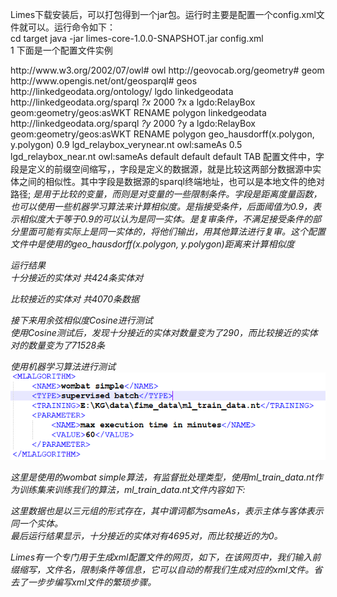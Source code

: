 Limes下载安装后，可以打包得到一个jar包。运行时主要是配置一个config.xml文件就可以。运行命令如下：  
cd target java -jar limes-core-1.0.0-SNAPSHOT.jar config.xml  
1 下面是一个配置文件实例  
<?xml version="1.0" encoding="UTF-8" standalone="no"?>  
 <!DOCTYPE LIMES SYSTEM "limes.dtd">  
 <LIMES>  
 <PREFIX>  
 <NAMESPACE>http://www.w3.org/2002/07/owl#</NAMESPACE>  
 <LABEL>owl</LABEL>  
 </PREFIX>  
 <PREFIX>  
 <NAMESPACE>http://geovocab.org/geometry#</NAMESPACE>  
 <LABEL>geom</LABEL>  
 </PREFIX>  
 <PREFIX>  
 <NAMESPACE>http://www.opengis.net/ont/geosparql#</NAMESPACE>  
 <LABEL>geos</LABEL>  
 </PREFIX>  
 <PREFIX>  
 <NAMESPACE>http://linkedgeodata.org/ontology/</NAMESPACE>  
 <LABEL>lgdo</LABEL>  
 </PREFIX>  
 <SOURCE>  
 <ID>linkedgeodata</ID>  
 <ENDPOINT>http://linkedgeodata.org/sparql</ENDPOINT>  
 <VAR>?x</VAR>  
 <PAGESIZE>2000</PAGESIZE>  
 <RESTRICTION>?x a lgdo:RelayBox</RESTRICTION>  
 <PROPERTY>geom:geometry/geos:asWKT RENAME polygon</PROPERTY>  
 </SOURCE>  
 <TARGET>  
 <ID>linkedgeodata</ID>  
 <ENDPOINT>http://linkedgeodata.org/sparql</ENDPOINT>  
 <VAR>?y</VAR>  
 <PAGESIZE>2000</PAGESIZE>  
 <RESTRICTION>?y a lgdo:RelayBox</RESTRICTION>  
 <PROPERTY>geom:geometry/geos:asWKT RENAME polygon</PROPERTY>  
 </TARGET>  
 <METRIC>geo_hausdorff(x.polygon, y.polygon)</METRIC>  
 <ACCEPTANCE>  
 <THRESHOLD>0.9</THRESHOLD>  
 <FILE>lgd_relaybox_verynear.nt</FILE>  
 <RELATION>owl:sameAs</RELATION>  
 </ACCEPTANCE>  
 <REVIEW>  
 <THRESHOLD>0.5</THRESHOLD>  
 <FILE>lgd_relaybox_near.nt</FILE>  
 <RELATION>owl:sameAs</RELATION>  
 </REVIEW>  
 <EXECUTION>  
 <REWRITER>default</REWRITER>  
 <PLANNER>default</PLANNER>  
 <ENGINE>default</ENGINE>  
 </EXECUTION>  
 <OUTPUT>TAB</OUTPUT>  
 </LIMES>  
配置文件中，<PREFIX>字段是定义的前缀空间缩写，<SOURCE>，<TARGET>字段是定义的数据源，就是比较这两部分数据源中实体之间的相似性。其中<ENDPOINT>字段是数据源的sparql终端地址，也可以是本地文件的绝对路径; <var>是用于比较的变量，而<RESTRICTION>则是对变量的一些限制条件。<METRIC>字段是距离度量函数，也可以使用一些机器学习算法来计算相似度。<ACCEPTANCE>是指接受条件，后面阈值为0.9，表示相似度大于等于0.9的可以认为是同一实体。<REVIEW>是复审条件，不满足接受条件的部分里面可能有实际上是同一实体的，将他们输出，用其他算法进行复审。这个配置文件中是使用的geo_hausdorff(x.polygon, y.polygon)距离来计算相似度  

运行结果  
十分接近的实体对  共424条实体对  
 
比较接近的实体对  共4070条数据  
 


接下来用余弦相似度Cosine进行测试  
	使用Cosine测试后，发现十分接近的实体对数量变为了290，而比较接近的实体对的数量变为了71528条  

使用机器学习算法进行测试  
![my](https://github.com/shujuner/Construction-of-KG-in-insurance-field/blob/guangxi/note/Picture/photot1.png)  

这里是使用的wombat simple算法，有监督批处理类型，使用ml_train_data.nt作为训练集来训练我们的算法，ml_train_data.nt文件内容如下:  
 
这里数据也是以三元组的形式存在，其中谓词都为sameAs，表示主体与客体表示同一个实体。  
最后运行结果显示，十分接近的实体对有4695对，而比较接近的为0。  

Limes有一个专门用于生成xml配置文件的网页，如下，在该网页中，我们输入前缀缩写，文件名，限制条件等信息，它可以自动的帮我们生成对应的xml文件。省去了一步步编写xml文件的繁琐步骤。  
 
 
